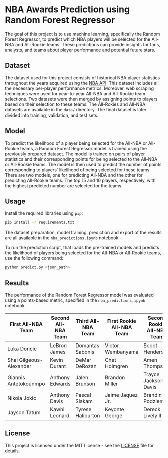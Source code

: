# NBA Awards Prediction using Random Forest Regressor

The goal of this project is to use machine learning, specifically the Random Forest Regressor, to predict which NBA players will be selected for the All-NBA and All-Rookie teams. These predictions can provide insights for fans, analysts, and teams about player performance and potential future stars.

## Dataset

The dataset used for this project consists of historical NBA player statistics throughout the years acquired using the [NBA API](https://github.com/swar/nba_api). This dataset includes all the necessary per-player performance metrics. Moreover, web scraping techniques were used for year-to-year All-NBA and All-Rookie team selections. Two datasets were then merged by assigning points to players based on their selection to these teams. The All-Rokies and All-NBA datasets are available in the `data/` directory. The final dataset is later divided into training, validation, and test sets.

## Model

To predict the likelihood of a player being selected for the All-NBA or All-Rookie teams, a Random Forest Regressor model is trained using the previously prepared dataset. The model is trained on pairs of player statistics and their corresponding points for being selected to the All-NBA or All-Rookie teams. The model is then used to predict the number of points corresponding to players' likelihood of being selected for these teams. There are two models, one for predicting All-NBA and the other for predicting All-Rookie teams. The top 15 and 10 players, respectively, with the highest predicted number are selected for the teams.

## Usage

Install the required libraries using `pip`:

```bash
pip install -r requirements.txt
```

The dataset preparation, model training, prediction and export of the results are all available in the `nba_predictions.ipynb` notebook.

To run the prediction script, that loads the pre-trained models and predicts the likelihood of players being selected for the All-NBA or All-Rookie teams, use the following command:

```bash
python predict.py <json_path>
```

## Results

The performance of the Random Forest Regressor model was evaluated using a points-based metric, specified in the `nba_predictions.ipynb` notebook.

| **First All-NBA Team**           | **Second All-NBA Team**       | **Third All-NBA Team**         | **First Rookie All-NBA Team** | **Second Rookie All-NBA Team**      |
|----------------------------------|-------------------------------|--------------------------------|------------------------------|-------------------------------------|
| Luka Doncic                      | LeBron James                  | Domantas Sabonis               | Victor Wembanyama            | Scoot Henderson                      |
| Shai Gilgeous-Alexander          | Kevin Durant                  | DeMar DeRozan                  | Chet Holmgren                | Amen Thompson                        |
| Giannis Antetokounmpo            | Anthony Edwards               | Jalen Brunson                  | Brandon Miller               | Trayce Jackson-Davis                 |
| Nikola Jokic                     | Anthony Davis                 | Pascal Siakam                  | Jaime Jaquez Jr.             | Brandin Podziemski                   |
| Jayson Tatum                     | Kawhi Leonard                 | Tyrese Haliburton              | Keyonte George               | Dereck Lively II                     |

## License

This project is licensed under the MIT License - see the [LICENSE](LICENSE) file for details.